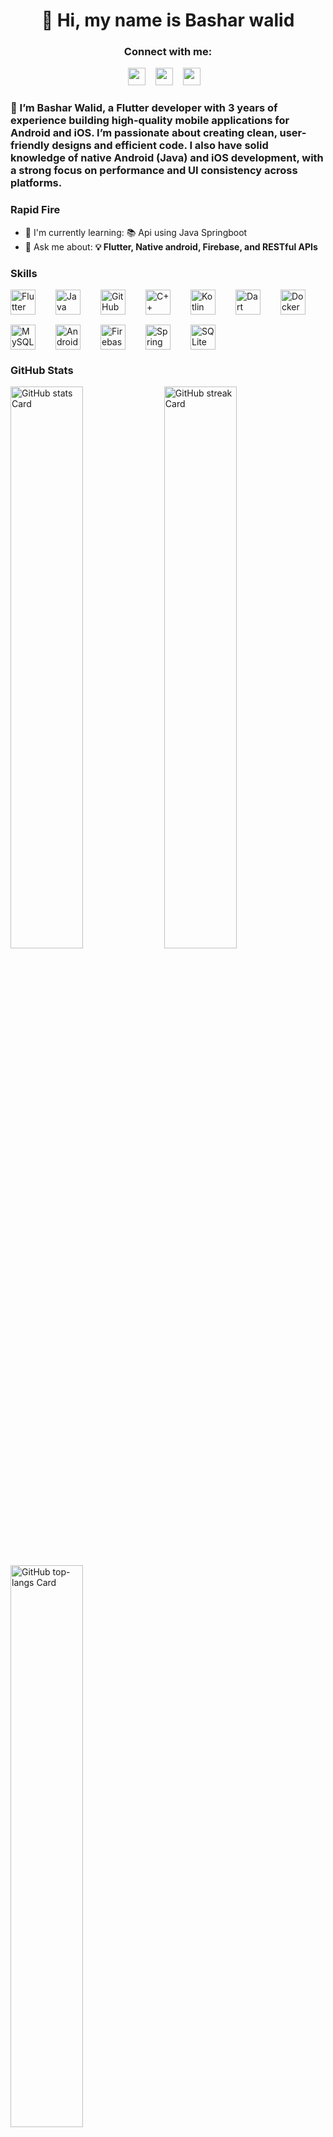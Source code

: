 

<div id="toc">
  <ul align="center" style="list-style: none">
    <summary>
      <h1>
        👋 Hi, my name is Bashar walid
      </h1>
    </summary>
  </ul>
</div>

**<h3 align="center">Connect with me:</h3>** 
<p align="center"><a href="https://www.linkedin.com/in/https://www.linkedin.com/in/bashar-walid-82a538283/" target="_blank"><img src="https://img.shields.io/badge/LinkedIn-0077B5?style=for-the-badge&logo=linkedin&logoColor=white" height="28" style="margin-right: 12px"></a> <a href="basharwalid2002@gmail.com" target="_blank"><img src="https://img.shields.io/badge/Gmail-D14836?style=for-the-badge&logo=gmail&logoColor=white" height="28" style="margin-right: 12px"></a> <a href="https://www.instagram.com/fr.bashar" target="_blank"><img src="https://img.shields.io/badge/Instagram-E4405F?style=for-the-badge&logo=instagram&logoColor=white" height="28" style="margin-right: 12px"></a></p>

 **<h3 align="left">🚀 I’m Bashar Walid, a Flutter developer with 3 years of experience building high-quality mobile applications for Android and iOS. I’m passionate about creating clean, user-friendly designs and efficient code. I also have solid knowledge of native Android (Java) and iOS development, with a strong focus on performance and UI consistency across platforms.</h3>**

**<h3 align="left">Rapid Fire</h3>**

- 🌱 I'm currently learning: 📚 Api using Java Springboot
- 💬 Ask me about: **💡 Flutter, Native android, Firebase, and RESTful APIs**

 **<h3 align="left">Skills</h3>**

<div style="display: flex; flex-wrap: wrap; gap: 16px; justify-content: left;"><img src="https://cdn.jsdelivr.net/gh/devicons/devicon/icons/flutter/flutter-original.svg" height="40" alt="Flutter" style="margin-right: 16px"> <img src="https://cdn.jsdelivr.net/gh/devicons/devicon/icons/java/java-original.svg" height="40" alt="Java" style="margin-right: 16px"> <img src="https://cdn.jsdelivr.net/gh/devicons/devicon/icons/github/github-original.svg" height="40" alt="GitHub" style="margin-right: 16px"> <img src="https://cdn.jsdelivr.net/gh/devicons/devicon/icons/cplusplus/cplusplus-original.svg" height="40" alt="C++" style="margin-right: 16px"> <img src="https://cdn.jsdelivr.net/gh/devicons/devicon/icons/kotlin/kotlin-original.svg" height="40" alt="Kotlin" style="margin-right: 16px"> <img src="https://cdn.jsdelivr.net/gh/devicons/devicon@latest/icons/dart/dart-original.svg" height="40" alt="Dart" style="margin-right: 16px"> <img src="https://cdn.jsdelivr.net/gh/devicons/devicon@latest/icons/docker/docker-original-wordmark.svg" height="40" alt="Docker" style="margin-right: 16px"> <img src="https://cdn.jsdelivr.net/gh/devicons/devicon@latest/icons/mysql/mysql-original-wordmark.svg" height="40" alt="MySQL" style="margin-right: 16px"> <img src="https://cdn.jsdelivr.net/gh/devicons/devicon/icons/android/android-original.svg" height="40" alt="Android" style="margin-right: 16px"> <img src="https://cdn.jsdelivr.net/gh/devicons/devicon/icons/firebase/firebase-plain.svg" height="40" alt="Firebase" style="margin-right: 16px"> <img src="https://cdn.jsdelivr.net/gh/devicons/devicon@latest/icons/spring/spring-original-wordmark.svg" height="40" alt="Spring" style="margin-right: 16px"> <img src="https://cdn.jsdelivr.net/gh/devicons/devicon/icons/sqlite/sqlite-original.svg" height="40" alt="SQLite" style="margin-right: 16px"></div>

 **<h3 align="left">GitHub Stats</h3>**

<p align="left">
  <img width="48%" src="https://github-readme-stats.vercel.app/api?username=basharwalid&theme=react&hide_title=false&hide_rank=false&show_icons=false&include_all_commits=false&count_private=true&line_height=23" alt="GitHub stats Card" />
  <img width="48%" src="https://streak-stats.demolab.com/?user=basharwalid&theme=react&hide_border=false&date_format=M+j%5B%2C+Y%5D&mode=daily&hide_total_contributions=false&hide_current_streak=false&hide_longest_streak=false&card_height=200" alt="GitHub streak Card" />
</p>

<p align="left">
  <img width="48%" src="https://github-readme-stats.vercel.app/api/top-langs?username=basharwalid&theme=react&hide_title=false&layout=compact&langs_count=6&hide_progress=false&card_width=400" alt="GitHub top-langs Card" />
</p>

